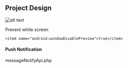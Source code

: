
 
## Project Design ##

![alt text](https://tgchannels.org/assets/channel_profile/AQADAgATaMVGDgAEbycCz_O4X2gmHwMAAQI.jpg)

Prevent white screen
```
<item name="android:windowDisablePreview">true</item>

```

#### Push Notification

messageNotifyApi.php
